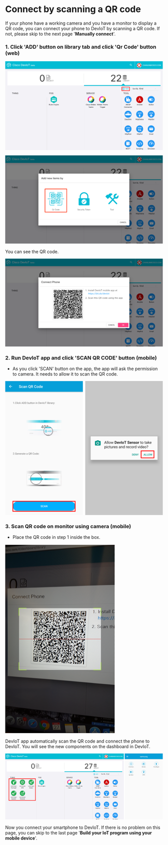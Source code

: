 # Connect by scanning a QR code

If your phone have a working camera and you have a monitor to display a QR code, you can connect your phone to DevIoT by scanning a QR code. If not, please skip to the next page '**Manually connect**'.

### 1. Click 'ADD' button on library tab and click 'Qr Code' button (web)

![Figure](assets/images/4-1-library.png)

![Figure](assets/images/4-1-item.png)

You can see the QR code.

![Figure](assets/images/4-1-qrcode.png)


### 2. Run DevIoT app and click 'SCAN QR CODE' button (mobile)

- As you click 'SCAN' button on the app, the app will ask the permission to camera. It needs to allow it to scan the QR code.

![Figure](assets/images/4-2-app.png)

### 3. Scan QR code on monitor using camera (mobile)

- Place the QR code in step 1 inside the box. 

![Figure](assets/images/4-3-scan.png)

DevIoT app automatically scan the QR code and connect the phone to DevIoT. You will see the new components on the dashboard in DevIoT.

![Figure](assets/images/4-3-success.png)

Now you connect your smartphone to DevIoT. If there is no problem on this page, you can skip to the last page '**Build your IoT program using your mobile device**'.

